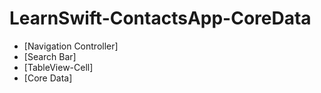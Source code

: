 # LearnSwift-ContactsApp-CoreData
* [Navigation Controller]
* [Search Bar]
* [TableView-Cell]
* [Core Data]
